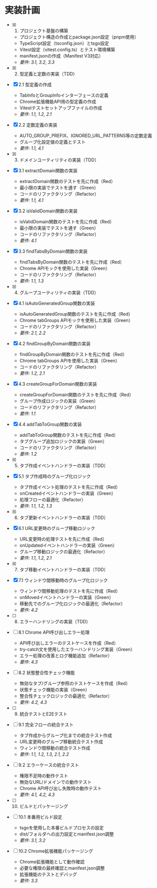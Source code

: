 # 実装計画

- [x] 1. プロジェクト基盤の構築
  - プロジェクト構造の作成とpackage.json設定（pnpm使用）
  - TypeScript設定（tsconfig.json）とtsgo設定
  - Vitest設定（vitest.config.ts）とテスト環境構築
  - manifest.jsonの作成（Manifest V3対応）
  - _要件: 3.1, 3.2, 3.3_

- [x] 2. 型定義と定数の実装（TDD）
- [x] 2.1 型定義の作成
  - TabInfoとGroupInfoインターフェースの定義
  - Chrome拡張機能API用の型定義の作成
  - Vitestテストセットアップファイルの作成
  - _要件: 1.1, 1.2, 2.1_

- [x] 2.2 定数定義の実装
  - AUTO_GROUP_PREFIX、IGNORED_URL_PATTERNS等の定数定義
  - グループ化設定値の定義とテスト
  - _要件: 1.1, 4.1_

- [x] 3. ドメインユーティリティの実装（TDD）
- [x] 3.1 extractDomain関数の実装
  - extractDomain関数のテストを先に作成（Red）
  - 最小限の実装でテストを通す（Green）
  - コードのリファクタリング（Refactor）
  - _要件: 1.1, 4.1_

- [x] 3.2 isValidDomain関数の実装
  - isValidDomain関数のテストを先に作成（Red）
  - 最小限の実装でテストを通す（Green）
  - コードのリファクタリング（Refactor）
  - _要件: 4.1_

- [x] 3.3 findTabsByDomain関数の実装
  - findTabsByDomain関数のテストを先に作成（Red）
  - Chrome APIモックを使用した実装（Green）
  - コードのリファクタリング（Refactor）
  - _要件: 1.1, 1.3_

- [x] 4. グループユーティリティの実装（TDD）
- [x] 4.1 isAutoGeneratedGroup関数の実装
  - isAutoGeneratedGroup関数のテストを先に作成（Red）
  - Chrome tabGroups APIモックを使用した実装（Green）
  - コードのリファクタリング（Refactor）
  - _要件: 2.1, 2.2_

- [x] 4.2 findGroupByDomain関数の実装
  - findGroupByDomain関数のテストを先に作成（Red）
  - Chrome tabGroups APIを使用した実装（Green）
  - コードのリファクタリング（Refactor）
  - _要件: 1.2, 2.1_

- [x] 4.3 createGroupForDomain関数の実装
  - createGroupForDomain関数のテストを先に作成（Red）
  - グループ作成ロジックの実装（Green）
  - コードのリファクタリング（Refactor）
  - _要件: 1.1_

- [x] 4.4 addTabToGroup関数の実装
  - addTabToGroup関数のテストを先に作成（Red）
  - タブグループ追加ロジックの実装（Green）
  - コードのリファクタリング（Refactor）
  - _要件: 1.2_

- [x] 5. タブ作成イベントハンドラーの実装（TDD）
- [x] 5.1 タブ作成時のグループ化ロジック
  - タブ作成イベント処理のテストを先に作成（Red）
  - onCreatedイベントハンドラーの実装（Green）
  - 処理フローの最適化（Refactor）
  - _要件: 1.1, 1.2, 1.3_

- [x] 6. タブ更新イベントハンドラーの実装（TDD）
- [x] 6.1 URL変更時のグループ移動ロジック
  - URL変更時の処理テストを先に作成（Red）
  - onUpdatedイベントハンドラーの実装（Green）
  - グループ移動ロジックの最適化（Refactor）
  - _要件: 1.1, 1.2, 2.1_

- [x] 7. タブ移動イベントハンドラーの実装（TDD）
- [x] 7.1 ウィンドウ間移動時のグループ化ロジック
  - ウィンドウ間移動処理のテストを先に作成（Red）
  - onMovedイベントハンドラーの実装（Green）
  - 移動先でのグループ化ロジックの最適化（Refactor）
  - _要件: 4.2_

- [ ] 8. エラーハンドリングの実装（TDD）
- [ ] 8.1 Chrome API呼び出しエラー処理
  - API呼び出しエラーのテストケースを作成（Red）
  - try-catch文を使用したエラーハンドリング実装（Green）
  - エラー処理の改善とログ機能追加（Refactor）
  - _要件: 4.3_

- [ ] 8.2 状態整合性チェック機能
  - 無効なタブ/グループ参照のテストケースを作成（Red）
  - 状態チェック機能の実装（Green）
  - 整合性チェックロジックの最適化（Refactor）
  - _要件: 4.2, 4.3_

- [ ] 9. 統合テストとE2Eテスト
- [ ] 9.1 完全フローの統合テスト
  - タブ作成からグループ化までの統合テスト作成
  - URL変更時のグループ移動統合テスト作成
  - ウィンドウ間移動の統合テスト作成
  - _要件: 1.1, 1.2, 1.3, 2.1, 2.2_

- [ ] 9.2 エラーケースの統合テスト
  - 権限不足時の動作テスト
  - 無効なURL/ドメインでの動作テスト
  - Chrome API呼び出し失敗時の動作テスト
  - _要件: 4.1, 4.2, 4.3_

- [ ] 10. ビルドとパッケージング
- [ ] 10.1 本番用ビルド設定
  - tsgoを使用した本番ビルドプロセスの設定
  - dist/フォルダへの出力設定とmanifest.json調整
  - _要件: 3.1, 3.2_

- [ ] 10.2 Chrome拡張機能パッケージング
  - Chrome拡張機能として動作確認
  - 必要な権限の最終確認とmanifest.json調整
  - 拡張機能のテストとデバッグ
  - _要件: 3.3_